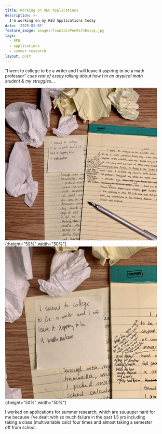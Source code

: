 ```yaml
---
title: Working on REU Applications
description: >-
  I'm working on my REU Applications today
date: '2020-01-03'
feature_image: images/fountainPenWithEssay.jpg
tags:
  - REU
  - applications
  - summer research
layout: post
---
```


“I went to college to be a writer and I will leave it aspiring to be a math professor” *cues rest of essay talking about how I’m an atypical math student & my struggles….*

<!--more-->

![A flatlay of my essay](images/EssayFar.jpg){:height="50%" width="50%"}
![Closeup of a post it saying "I went to college to be a writer and I will leave it aspiring to be a math professor”](images/PostitCloseup.jpg){:height="50%" width="50%"}
  




I worked on applications for summer research, which are suuuuper hard for me because I’ve dealt with so much failure in the past 1.5 yrs including taking a class (multivariable calc) four times and almost taking a semester off from school.
